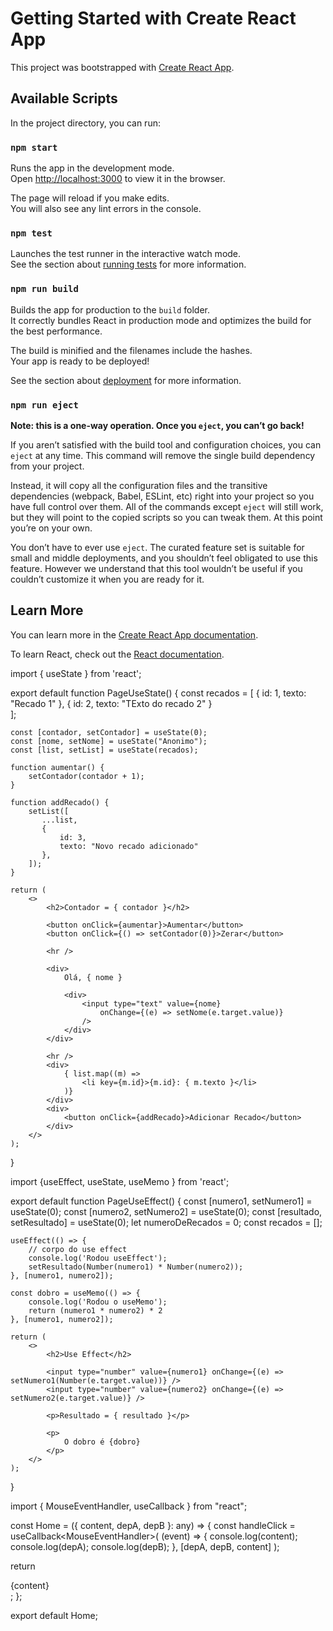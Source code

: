 # Getting Started with Create React App

This project was bootstrapped with [Create React App](https://github.com/facebook/create-react-app).

## Available Scripts

In the project directory, you can run:

### `npm start`

Runs the app in the development mode.\
Open [http://localhost:3000](http://localhost:3000) to view it in the browser.

The page will reload if you make edits.\
You will also see any lint errors in the console.

### `npm test`

Launches the test runner in the interactive watch mode.\
See the section about [running tests](https://facebook.github.io/create-react-app/docs/running-tests) for more information.

### `npm run build`

Builds the app for production to the `build` folder.\
It correctly bundles React in production mode and optimizes the build for the best performance.

The build is minified and the filenames include the hashes.\
Your app is ready to be deployed!

See the section about [deployment](https://facebook.github.io/create-react-app/docs/deployment) for more information.

### `npm run eject`

**Note: this is a one-way operation. Once you `eject`, you can’t go back!**

If you aren’t satisfied with the build tool and configuration choices, you can `eject` at any time. This command will remove the single build dependency from your project.

Instead, it will copy all the configuration files and the transitive dependencies (webpack, Babel, ESLint, etc) right into your project so you have full control over them. All of the commands except `eject` will still work, but they will point to the copied scripts so you can tweak them. At this point you’re on your own.

You don’t have to ever use `eject`. The curated feature set is suitable for small and middle deployments, and you shouldn’t feel obligated to use this feature. However we understand that this tool wouldn’t be useful if you couldn’t customize it when you are ready for it.

## Learn More

You can learn more in the [Create React App documentation](https://facebook.github.io/create-react-app/docs/getting-started).

To learn React, check out the [React documentation](https://reactjs.org/).

import { useState } from 'react';

export default function PageUseState() {
    const recados = [
        {
            id: 1,
            texto: "Recado 1"
        },
        {
            id: 2,
            texto: "TExto do recado 2"
        }        
    ];

    const [contador, setContador] = useState(0);
    const [nome, setNome] = useState("Anonimo");
    const [list, setList] = useState(recados);

    function aumentar() {
        setContador(contador + 1);
    }

    function addRecado() {
        setList([
           ...list,
           {
               id: 3,
               texto: "Novo recado adicionado"
           },
        ]);
    }

    return (
        <>
            <h2>Contador = { contador }</h2>

            <button onClick={aumentar}>Aumentar</button>
            <button onClick={() => setContador(0)}>Zerar</button>

            <hr />        

            <div>
                Olá, { nome }

                <div>
                    <input type="text" value={nome} 
                        onChange={(e) => setNome(e.target.value)}
                    />
                </div>
            </div>

            <hr />
            <div>
                { list.map((m) => 
                    <li key={m.id}>{m.id}: { m.texto }</li>
                )}
            </div>
            <div>
                <button onClick={addRecado}>Adicionar Recado</button>
            </div>
        </>
    );
}



import {useEffect, useState, useMemo } from 'react';

export default function PageUseEffect() {
    const [numero1, setNumero1] = useState(0);
    const [numero2, setNumero2] = useState(0);
    const [resultado, setResultado] = useState(0);
    let numeroDeRecados = 0;
    const recados = [];

    useEffect(() => {
        // corpo do use effect
        console.log('Rodou useEffect');
        setResultado(Number(numero1) * Number(numero2));
    }, [numero1, numero2]);

    const dobro = useMemo(() => {
        console.log('Rodou o useMemo');
        return (numero1 * numero2) * 2
    }, [numero1, numero2]);

    return (
        <>
            <h2>Use Effect</h2>

            <input type="number" value={numero1} onChange={(e) => setNumero1(Number(e.target.value))} />
            <input type="number" value={numero2} onChange={(e) => setNumero2(e.target.value)} />

            <p>Resultado = { resultado }</p>

            <p>
                O dobro é {dobro}
            </p>
        </>
    );    
}



import { MouseEventHandler, useCallback } from "react";

const Home = ({ content, depA, depB }: any) => {
  const handleClick = useCallback<MouseEventHandler<HTMLElement>>(
    (event) => {
      console.log(content);
      console.log(depA);
      console.log(depB);
    },
    [depA, depB, content]
  );

  return <div onClick={handleClick}>{content}</div>;
};

export default Home;


